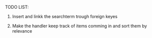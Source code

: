 TODO LIST:


1) Insert and linkk the searchterm trough foreign keyes

2) Make the handler keep track of items comming in and sort them by relevance


